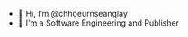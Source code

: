 - 👋 Hi, I’m @chhoeurnseanglay
- 👀 I'm a Software Engineering and Publisher

<!---
chhoeurnseanglay/chhoeurnseanglay is a ✨ special ✨ repository because its `README.md` (this file) appears on your GitHub profile.
You can click the Preview link to take a look at your changes.
--->
